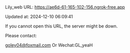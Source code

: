Lily_web URL: https://ae6d-61-165-102-156.ngrok-free.app

Updated at: 2024-12-10 06:09:41

If you cannot open this URL, the server might be down.

Please contact: 

goley04@foxmail.com Or Wechat:GL_yeaH